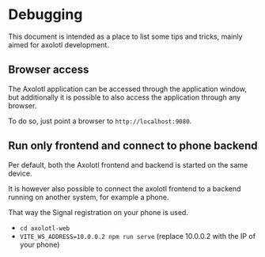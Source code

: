 # Debugging

This document is intended as a place to list some tips and tricks, mainly aimed for axolotl
development.

## Browser access

The Axolotl application can be accessed through the application window, but additionally
it is possible to also access the application through any browser.

To do so, just point a browser to `http://localhost:9080`.

## Run only frontend and connect to phone backend

Per default, both the Axolotl frontend and backend is started on the same device.

It is however also possible to connect the axolotl frontend to a backend running on another system,
for example a phone.

That way the Signal registration on your phone is used.

- `cd axolotl-web`
- `VITE_WS_ADDRESS=10.0.0.2 npm run serve` (replace 10.0.0.2 with the IP of your phone)
